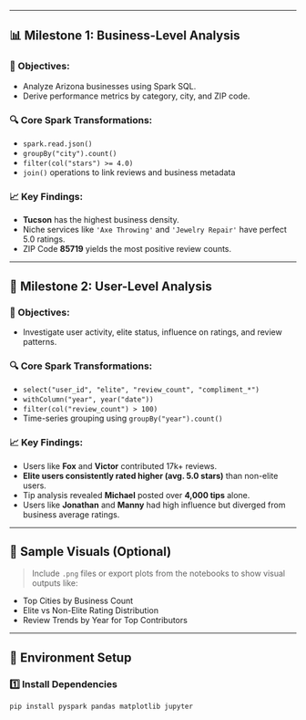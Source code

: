 
---

## 📊 Milestone 1: Business-Level Analysis

### 🔧 Objectives:
- Analyze Arizona businesses using Spark SQL.
- Derive performance metrics by category, city, and ZIP code.

### 🔍 Core Spark Transformations:
- `spark.read.json()`
- `groupBy("city").count()`
- `filter(col("stars") >= 4.0)`
- `join()` operations to link reviews and business metadata

### 📈 Key Findings:
- **Tucson** has the highest business density.
- Niche services like `'Axe Throwing'` and `'Jewelry Repair'` have perfect 5.0 ratings.
- ZIP Code **85719** yields the most positive review counts.

---

## 👤 Milestone 2: User-Level Analysis

### 🔧 Objectives:
- Investigate user activity, elite status, influence on ratings, and review patterns.

### 🔍 Core Spark Transformations:
- `select("user_id", "elite", "review_count", "compliment_*")`
- `withColumn("year", year("date"))`
- `filter(col("review_count") > 100)`
- Time-series grouping using `groupBy("year").count()`

### 📈 Key Findings:
- Users like **Fox** and **Victor** contributed 17k+ reviews.
- **Elite users consistently rated higher (avg. 5.0 stars)** than non-elite users.
- Tip analysis revealed **Michael** posted over **4,000 tips** alone.
- Users like **Jonathan** and **Manny** had high influence but diverged from business average ratings.

---

## 📌 Sample Visuals (Optional)

> Include `.png` files or export plots from the notebooks to show visual outputs like:
- Top Cities by Business Count
- Elite vs Non-Elite Rating Distribution
- Review Trends by Year for Top Contributors

---

## 🧪 Environment Setup

### 1️⃣ Install Dependencies
```bash
pip install pyspark pandas matplotlib jupyter
